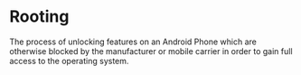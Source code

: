 [Title]: # (Rooteo)
[Order]: # (100)

# Rooting

The process of unlocking features on an Android Phone which are otherwise blocked by the manufacturer or mobile carrier in order to gain full access to the operating system.
